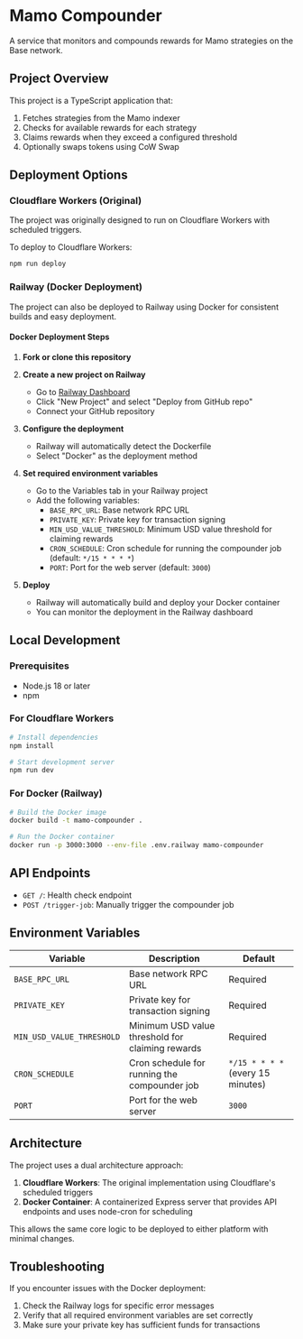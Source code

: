 # Mamo Compounder

A service that monitors and compounds rewards for Mamo strategies on the Base network.

## Project Overview

This project is a TypeScript application that:

1. Fetches strategies from the Mamo indexer
2. Checks for available rewards for each strategy
3. Claims rewards when they exceed a configured threshold
4. Optionally swaps tokens using CoW Swap

## Deployment Options

### Cloudflare Workers (Original)

The project was originally designed to run on Cloudflare Workers with scheduled triggers.

To deploy to Cloudflare Workers:

```bash
npm run deploy
```

### Railway (Docker Deployment)

The project can also be deployed to Railway using Docker for consistent builds and easy deployment.

#### Docker Deployment Steps

1. **Fork or clone this repository**

2. **Create a new project on Railway**
   - Go to [Railway Dashboard](https://railway.app/dashboard)
   - Click "New Project" and select "Deploy from GitHub repo"
   - Connect your GitHub repository

3. **Configure the deployment**
   - Railway will automatically detect the Dockerfile
   - Select "Docker" as the deployment method

4. **Set required environment variables**
   - Go to the Variables tab in your Railway project
   - Add the following variables:
     - `BASE_RPC_URL`: Base network RPC URL
     - `PRIVATE_KEY`: Private key for transaction signing
     - `MIN_USD_VALUE_THRESHOLD`: Minimum USD value threshold for claiming rewards
     - `CRON_SCHEDULE`: Cron schedule for running the compounder job (default: `*/15 * * * *`)
     - `PORT`: Port for the web server (default: `3000`)

5. **Deploy**
   - Railway will automatically build and deploy your Docker container
   - You can monitor the deployment in the Railway dashboard

## Local Development

### Prerequisites

- Node.js 18 or later
- npm

### For Cloudflare Workers

```bash
# Install dependencies
npm install

# Start development server
npm run dev
```

### For Docker (Railway)

```bash
# Build the Docker image
docker build -t mamo-compounder .

# Run the Docker container
docker run -p 3000:3000 --env-file .env.railway mamo-compounder
```

## API Endpoints

- `GET /`: Health check endpoint
- `POST /trigger-job`: Manually trigger the compounder job

## Environment Variables

| Variable | Description | Default |
|----------|-------------|---------|
| `BASE_RPC_URL` | Base network RPC URL | Required |
| `PRIVATE_KEY` | Private key for transaction signing | Required |
| `MIN_USD_VALUE_THRESHOLD` | Minimum USD value threshold for claiming rewards | Required |
| `CRON_SCHEDULE` | Cron schedule for running the compounder job | `*/15 * * * *` (every 15 minutes) |
| `PORT` | Port for the web server | `3000` |

## Architecture

The project uses a dual architecture approach:

1. **Cloudflare Workers**: The original implementation using Cloudflare's scheduled triggers
2. **Docker Container**: A containerized Express server that provides API endpoints and uses node-cron for scheduling

This allows the same core logic to be deployed to either platform with minimal changes.

## Troubleshooting

If you encounter issues with the Docker deployment:

1. Check the Railway logs for specific error messages
2. Verify that all required environment variables are set correctly
3. Make sure your private key has sufficient funds for transactions
